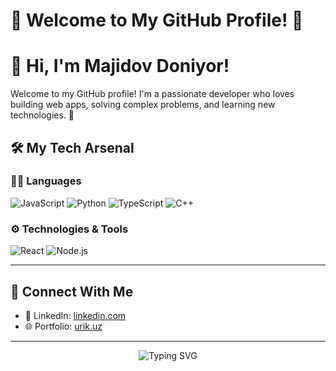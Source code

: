 # 🌟 Welcome to My GitHub Profile! 🌟

# 👋 Hi, I'm Majidov Doniyor!

Welcome to my GitHub profile! I'm a passionate developer who loves building web apps, solving complex problems, and learning new technologies. 🚀

## 🛠️ My Tech Arsenal

### 👨‍💻 **Languages**
![JavaScript](https://img.shields.io/badge/-JavaScript-F7DF1E?style=for-the-badge&logo=javascript&logoColor=black)
![Python](https://img.shields.io/badge/-Python-3776AB?style=for-the-badge&logo=python&logoColor=white)
![TypeScript](https://img.shields.io/badge/-TypeScript-3178C6?style=for-the-badge&logo=typescript&logoColor=white)
![C++](https://img.shields.io/badge/-C++-00599C?style=for-the-badge&logo=c%2B%2B&logoColor=white)

### ⚙️ **Technologies & Tools**
![React](https://img.shields.io/badge/-React-61DAFB?style=for-the-badge&logo=react&logoColor=black)
![Node.js](https://img.shields.io/badge/-Node.js-339933?style=for-the-badge&logo=node.js&logoColor=white)

---

## 🤝 Connect With Me

- 💼 LinkedIn: <a href="https://www.linkedin.com/in/doniyor-majidov-61a600219/" target='_blank'>linkedin.com</a>
- 🌐 Portfolio: <a href="https://urik.uz/" target='_blank'>urik.uz</a> 

---

<p align="center">
  <img src="https://readme-typing-svg.herokuapp.com?font=Fira+Code&duration=3000&pause=1000&color=E07A5F&vCenter=true&width=435&lines=Majidov+Doniyor!;Happy+coding!+👨‍💻+✨" alt="Typing SVG">
</p>


